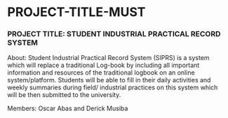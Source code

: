 # PROJECT-TITLE-MUST

### PROJECT TITLE: STUDENT INDUSTRIAL PRACTICAL RECORD SYSTEM

About:
 Student Industrial Practical Record System (SIPRS) is a system which will replace a traditional 
 Log-book by including all important information and resources of the traditional logbook 
on an online system/platform. Students will be able to fill in their daily activities and weekly summaries during field/ industrial practices on this system 
which will be then submitted to the university.

Members: 
Oscar Abas and
Derick Musiba

